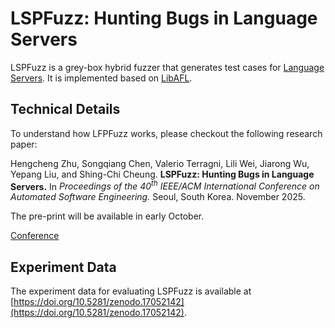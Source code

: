 # LSPFuzz: Hunting Bugs in Language Servers

LSPFuzz is a grey-box hybrid fuzzer that generates test cases for [Language Servers](https://microsoft.github.io/language-server-protocol/).
It is implemented based on [LibAFL](https://github.com/AFLplusplus/LibAFL).

## Technical Details

To understand how LFPFuzz works, please checkout the following research paper:

Hengcheng Zhu, Songqiang Chen, Valerio Terragni, Lili Wei, Jiarong Wu, Yepang Liu, and Shing-Chi Cheung.
**LSPFuzz: Hunting Bugs in Language Servers.**
In _Proceedings of the 40<sup>th</sup> IEEE/ACM International Conference on Automated Software Engineering._ Seoul, South Korea. November 2025.

The pre-print will be available in early October.

[Conference](https://conf.researchr.org/details/ase-2025/ase-2025-papers/203/LSPFuzz-Hunting-Bugs-in-Language-Servers)

## Experiment Data

The experiment data for evaluating LSPFuzz is available at [https://doi.org/10.5281/zenodo.17052142](https://doi.org/10.5281/zenodo.17052142).
